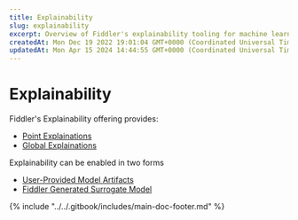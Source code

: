```yaml
---
title: Explainability
slug: explainability
excerpt: Overview of Fiddler's explainability tooling for machine learning models.
createdAt: Mon Dec 19 2022 19:01:04 GMT+0000 (Coordinated Universal Time)
updatedAt: Mon Apr 15 2024 14:44:55 GMT+0000 (Coordinated Universal Time)
---
```


# Explainability

Fiddler's Explainability offering provides:

* [Point Explainations](../../UI\_Guide/explainability-ui-giude/point-explainability.md)
* [Global Explainations](../../UI\_Guide/explainability-ui-giude/global-explainability.md)

Explainability can be enabled in two forms

* [User-Provided Model Artifacts](artifacts-and-surrogates.md)
* [Fiddler Generated Surrogate Model](../../UI\_Guide/explainability-ui-giude/surrogate-models.md)

{% include "../../.gitbook/includes/main-doc-footer.md" %}

